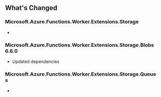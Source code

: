 ## What's Changed

<!-- Please add your release notes in the following format:
- My change description (#PR/#issue)
-->

### Microsoft.Azure.Functions.Worker.Extensions.Storage  <version>

- <entry>


### Microsoft.Azure.Functions.Worker.Extensions.Storage.Blobs 6.6.0

- Updated dependencies


### Microsoft.Azure.Functions.Worker.Extensions.Storage.Queues  <version>

- <entry>

